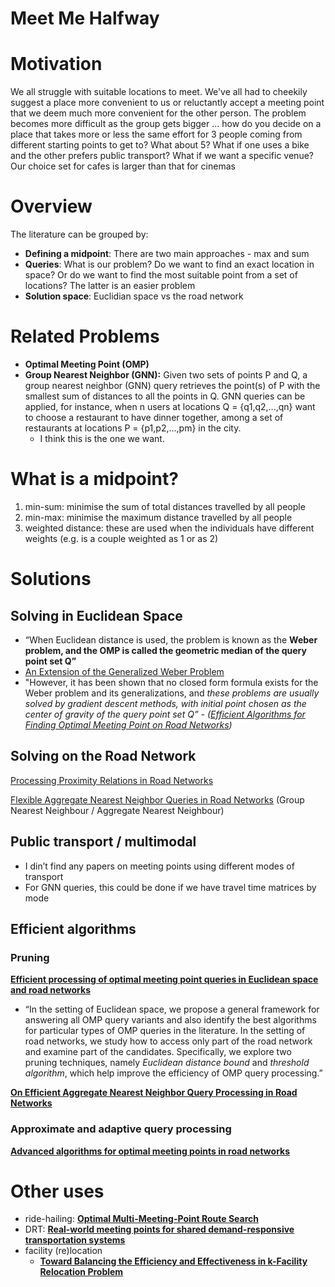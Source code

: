 # Meet Me Halfway

# Motivation

We all struggle with suitable locations to meet. We've all had to cheekily suggest a place more convenient to us or reluctantly accept a meeting point that we deem much more convenient for the other person. The problem becomes more difficult as the group gets bigger ... how do you decide on a place that takes more or less the same effort for 3 people coming from different starting points to get to? What about 5? What if one uses a bike and the other prefers public transport? What if we want a specific venue? Our choice set for cafes is larger than that for cinemas

# Overview

The literature can be grouped by:

- **Defining a midpoint**: There are two main approaches - max and sum
- **Queries**: What is our problem? Do we want to find an exact location in space? Or do we want to find the most suitable point from a set of locations? The latter is an easier problem
- **Solution space**: Euclidian space vs the road network

# Related Problems

- **Optimal Meeting Point (OMP)**
- **Group Nearest Neighbor (GNN):** Given two sets of points P and Q, a group nearest neighbor (GNN) query retrieves the point(s) of P with the smallest sum of distances to all the points in Q. GNN queries can be applied, for instance, when n users at locations Q = {q1,q2,...,qn} want to choose a restaurant to have dinner together, among a set of restaurants at locations P = {p1,p2,...,pm} in the city.
    - I think this is the one we want.

# What is a midpoint?

1. min-sum: minimise the sum of total distances travelled by all people
2. min-max: minimise the maximum distance travelled by all people
3. weighted distance: these are used when the individuals have different weights (e.g. is a couple weighted as 1 or as 2)

# Solutions

## Solving in Euclidean Space

- “When Euclidean distance is used, the problem is known as the **Weber problem, and the OMP is called the geometric median of the query point set Q”**
- [An Extension of the Generalized Weber Problem](https://onlinelibrary.wiley.com/doi/10.1111/j.1467-9787.1968.tb01323.x)
- "However, it has been shown that no closed form formula exists for the Weber problem and its generalizations, and *these problems are usually solved by gradient descent methods, with initial point chosen as the center of gravity of the query point set Q” - ([Efficient Algorithms for Finding Optimal Meeting Point on Road Networks](https://dl.acm.org/doi/abs/10.14778/3402707.3402734))*

## Solving on the Road Network

[Processing Proximity Relations in Road Networks](https://dl.acm.org/doi/abs/10.1145/1807167.1807196)

[Flexible Aggregate Nearest Neighbor Queries in
Road Networks](https://ieeexplore.ieee.org/abstract/document/8509295) (Group Nearest Neighbour / Aggregate Nearest Neighbour)

## Public transport / multimodal

- I din’t find any papers on meeting points using different modes of transport
- For GNN queries, this could be done if we have travel time matrices by mode

## Efficient algorithms

### **Pruning**

**[Efficient processing of optimal meeting point queries in Euclidean space and road networks](https://link.springer.com/article/10.1007/s10115-013-0686-y)**

- “In the setting of Euclidean space, we propose a general framework for  answering all OMP query variants and also identify the best algorithms  for particular types of OMP queries in the literature. In the setting of road networks, we study how to access only part of the road network and examine part of the candidates. Specifically, we explore two pruning  techniques, namely *Euclidean distance bound* and *threshold algorithm*, which help improve the efficiency of OMP query processing.”

**[On Efficient Aggregate Nearest Neighbor Query Processing in Road Networks](https://link.springer.com/article/10.1007/s11390-015-1560-z)**

### **Approximate and adaptive query processing**

**[Advanced algorithms for optimal meeting points in road networks](https://ietresearch.onlinelibrary.wiley.com/doi/full/10.1049/itr2.12323)**

# Other uses

- ride-hailing: **[Optimal Multi-Meeting-Point Route Search](https://ieeexplore.ieee.org/abstract/document/7300432)**
- DRT: **[Real-world meeting points for shared demand-responsive transportation systems](https://link.springer.com/article/10.1007/s12469-019-00207-y)**
- facility (re)location
    - **[Toward Balancing the Efficiency and Effectiveness in k-Facility Relocation Problem](https://dl.acm.org/doi/abs/10.1145/3587039)**
